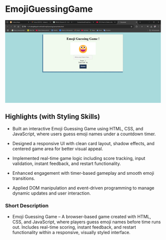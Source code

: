 # EmojiGuessingGame


![ProjectPicture](https://github.com/ShabanIrshad/EmojiGuessingGame/blob/main/Screenshot%202025-08-19%20222407.png)

## Highlights (with Styling Skills)

- Built an interactive Emoji Guessing Game using HTML, CSS, and JavaScript, where users guess emoji names under a countdown timer.

- Designed a responsive UI with clean card layout, shadow effects, and centered game area for better visual appeal.

- Implemented real-time game logic including score tracking, input validation, instant feedback, and restart functionality.

- Enhanced engagement with timer-based gameplay and smooth emoji transitions.

- Applied DOM manipulation and event-driven programming to manage dynamic updates and user interaction.

### **Short Description**

- Emoji Guessing Game – A browser-based game created with HTML, CSS, and JavaScript, where players guess emoji names before time runs out. Includes real-time scoring, instant feedback, and restart functionality within a responsive, visually styled interface.
